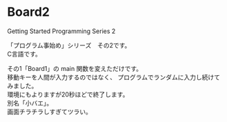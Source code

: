 # Board2
Getting Started Programming Series 2

「プログラム事始め」シリーズ　その2です。  
C言語です。

その1「Board1」の main 関数を変えただけです。  
移動キーを人間が入力するのではなく、
プログラムでランダムに入力し続けてみました。  
環境にもよりますが20秒ほどで終了します。  
別名「小バエ」。  
画面チラチラしすぎてツラい。
